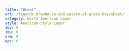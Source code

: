 ```yaml
---
title: "Wheat"
url: /legends-brewhouse-and-eatery-of-green-bay/wheat/
category: North American Lager
style: American-Style Lager
abv: 0
ibu: 0
srm: 0
upc: 0
---
```


